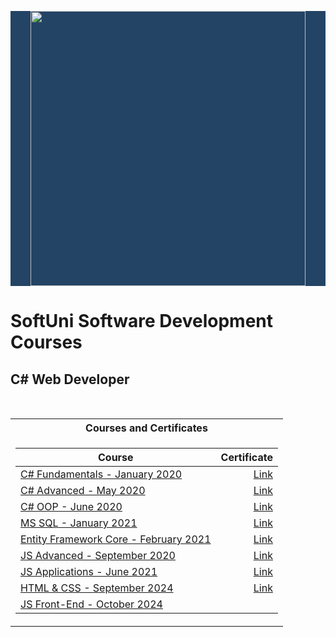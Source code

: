 <p style="background-color:#234465" align="center" ><a href="https://softuni.bg/curriculum" rel="Curriculum"><img width="440" src="https://softuni.bg/content/images/header/white-horizontal-logo-university.svg"></a></p>

# SoftUni Software Development Courses

<h2> C# Web Developer </h2>
<br/>

<table>

<tr>
  <th> Courses and Certificates </th>
</tr>

<tr>
<td>

| **Course**                                                                                                                      | **Certificate**                                                              |
| --------------------------------------------------------------------------------------------------------------------------------| ----------------------------------------------------------------------------:|
| <a href="https://softuni.bg/trainings/2600/csharp-fundamentals-january-2020"> C# Fundamentals - January 2020 </a>               | <a href="https://softuni.bg/certificates/details/79973/93277d01"> Link </a>  |
| <a href="https://softuni.bg/trainings/2834/csharp-advanced-may-2020"> C# Advanced - May 2020                                    | <a href="https://softuni.bg/certificates/details/83336/3cf5ca61"> Link </a>  |
| <a href="https://softuni.bg/trainings/2835/csharp-oop-june-2020"> C# OOP - June 2020 </a>                                       | <a href="https://softuni.bg/certificates/details/87559/fa1650c3"> Link </a>  |
| <a href="https://softuni.bg/trainings/3272/ms-sql-january-2021"> MS SQL - January 2021 </a>                                     | <a href="https://softuni.bg/certificates/details/97782/1ece96c4"> Link </a>  |
| <a href="https://softuni.bg/trainings/3221/entity-framework-core-february-2021"> Entity Framework Core - February 2021 </a>     | <a href="https://softuni.bg/certificates/details/104381/7959534c"> Link </a> |
| <a href="https://softuni.bg/trainings/3011/js-advanced-september-2020"> JS Advanced - September 2020 </a>                       | <a href="https://softuni.bg/certificates/details/90454/0da271ab"> Link </a>  |
| <a href="https://softuni.bg/trainings/3348/js-applications-june-2021"> JS Applications - June 2021 </a>                         | <a href="https://softuni.bg/certificates/details/112449/3ea64181"> Link </a> |
| <a href="https://softuni.bg/trainings/4715/html-css-september-2024"> HTML & CSS - September 2024 </a>                           | <a href="https://softuni.bg/certificates/details/228560/91d0c27b"> Link </a> |
| <a href="https://softuni.bg/trainings/4716/js-front-end-october-2024"> JS Front-End - October 2024 </a>                         |  |

</td>
</tr>

</table>